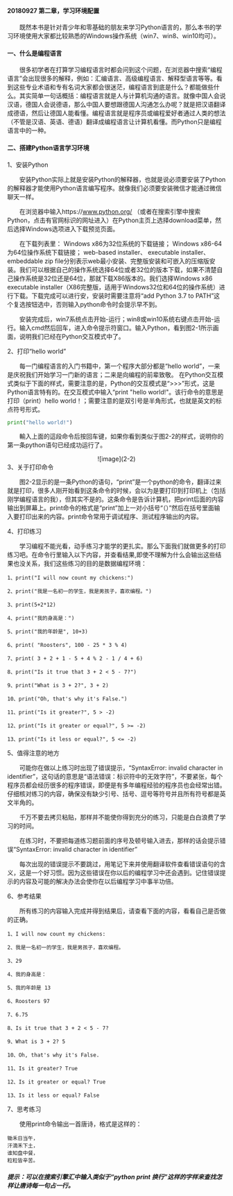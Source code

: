 #### 20180927 第二章，学习环境配置
&emsp;&emsp;既然本书是针对青少年和零基础的朋友来学习Python语言的，那么本书的学习环境使用大家都比较熟悉的Windows操作系统（win7、win8、win10均可）。
#### 一、什么是编程语言
&emsp;&emsp;很多初学者在打算学习编程语言时都会问到这个问题，在浏览器中搜索“编程语言”会出现很多的解释，例如：汇编语言、高级编程语言、解释型语言等等。看到这些专业术语和专有名词大家都会很迷茫，编程语言到底是什么？都能做些什么。其实简单一句话概括：编程语言就是人与计算机沟通的语言。就像中国人会说汉语，德国人会说德语，那么中国人要想跟德国人沟通怎么办呢？就是把汉语翻译成德语，然后让德国人能看懂。编程语言就是程序员或编程爱好者通过人类的想法（不管是汉语、英语、德语）翻译成编程语言让计算机看懂。而Python只是编程语言中的一种。
#### 二、搭建Python语言学习环境
1、安装Python

&emsp;&emsp;安装Python实际上就是安装Python的解释器，也就是说必须要安装了Python的解释器才能使用Python语言编写程序。就像我们必须要安装微信才能通过微信聊天一样。

&emsp;&emsp;在浏览器中输入https://www.python.org/ （或者在搜索引擎中搜索Python，点击有官网标识的网址进入）在Python主页上选择download菜单，然后选择Windows选项进入下载预览页面。

&emsp;&emsp;在下载列表里： Windows x86为32位系统的下载链接； Windows x86-64为64位操作系统下载链接； web-based installer、 executable installer、 embeddable zip file分别表示web最小安装、完整版安装和可嵌入的压缩版安装。我们可以根据自己的操作系统选择64位或者32位的版本下载，如果不清楚自己操作系统是32位还是64位，那就下载X86版本的。我们选择Windows x86 executable installer（X86完整版，适用于Windows32位和64位的操作系统）进行下载。下载完成可以进行安，安装时需要注意将“add Python 3.7 to PATH”这个复选按钮选中，否则输入python命令时会提示早不到。

&emsp;&emsp;安装完成后，win7系统点击开始-运行；win8或win10系统右键点击开始-运行。输入cmd然后回车，进入命令提示符窗口。输入Python，看到图2-1所示画面，说明我们已经在Python交互模式中了。

2、打印“hello world”

&emsp;&emsp;每一门编程语言的入门书籍中，第一个程序大部分都是“hello world”，一来是庆祝我们开始学习一门新的语言；二来是向编程的前辈致敬。
在Python交互模式类似于下面的样式，需要注意的是，Python的交互模式是“>>>”形式，这是Python语言特有的。在交互模式中输入“print "hello world!"。该行命令的意思是打印（print）hello world！；需要注意的是双引号是半角形式，也就是英文的标点符号形式。
```python
print("hello world!")
```
&emsp;&emsp;輸入上面的這段命令后按回车键，如果你看到类似于图2-2的样式，说明你的第一条python语句已经成功运行了。
<center> ![image](2-2)</center>
3、关于打印命令

&emsp;&emsp;图2-2显示的是一条Python的语句，“print”是一个python的命令，翻译过来就是打印，很多人刚开始看到这条命令的时候，会以为是要打印到打印机上（包括刚学编程语言的我），但其实不是的。这条命令是告诉计算机，把print后面的内容输出到屏幕上。print命令的格式是“print”加上一对小括号“（）”然后在括号里面输入要打印出来的内容。print命令常用于调试程序、测试程序输出的内容。

4、打印练习

&emsp;&emsp;学习编程不能光看，动手练习才能学的更扎实。那么下面我们就做更多的打印练习吧。在命令行里输入以下内容，并查看结果,即使不理解为什么会输出这些结果也没关系，我们这些练习的目的是数据编程环境：
```
1、print("I will now count my chickens:")

2、print("我是一名初一的学生，我是男孩子，喜欢编程。")

3、print(5+2*12)

4、print("我的身高是：")

5、print("我的年龄是", 10+3)

6、print( "Roosters", 100 - 25 * 3 % 4)

7、print( 3 + 2 + 1 - 5 + 4 % 2 - 1 / 4 + 6)

8、print("Is it true that 3 + 2 < 5 - 7?")

9、print("What is 3 + 2?", 3 + 2)

10、print("Oh, that's why it's False.")

11、print("Is it greater?", 5 > -2)

12、print("Is it greater or equal?", 5 >= -2)

13、print("Is it less or equal?", 5 <= -2)
```

5、值得注意的地方

&emsp;&emsp;可能你在做以上练习时出现了错误提示，“SyntaxError: invalid character in identifier”，这句话的意思是“语法错误：标识符中的无效字符”，不要紧张，每个程序员都会经历很多的程序错误，即便是有多年编程经验的程序员也会经常出错。仔细核对练习的内容，确保没有缺少引号、括号、逗号等符号并且所有符号都是英文半角的。

&emsp;&emsp;千万不要去拷贝粘贴，那样并不能使你得到充分的练习，只能是白白浪费了学习的时间。

&emsp;&emsp;在练习时，不要把每道练习题前面的序号及顿号输入进去，那样的话会提示错误“SyntaxError: invalid character in identifier”

&emsp;&emsp;每次出现的错误提示不要跳过，用笔记下来并使用翻译软件查看错误语句的含义，这是一个好习惯。因为这些错误在你以后的编程学习中还会遇到。记住错误提示的内容及可能的解决办法会使你在以后编程学习中事半功倍。

6、参考结果

&emsp;&emsp;所有练习的内容输入完成并得到结果后，请查看下面的内容，看看自己是否做的正确。

```
1、I will now count my chickens:

2、我是一名初一的学生，我是男孩子，喜欢编程。

3、29

4、我的身高是：

5、我的年龄是 13

6、Roosters 97

7、6.75

8、Is it true that 3 + 2 < 5 - 7?

9、What is 3 + 2? 5

10、Oh, that's why it's False.

11、Is it greater? True

12、Is it greater or equal? True

13、Is it less or equal? False
```

7、思考练习

&emsp;&emsp;使用print命令输出一首唐诗，格式是这样的：
```
锄禾日当午，
汗滴禾下土，
谁知盘中餐，
粒粒皆辛苦。
```
##### 提示：可以在搜索引擎汇中输入类似于“python print 换行”这样的字样来查找怎样让唐诗每一句占一行。